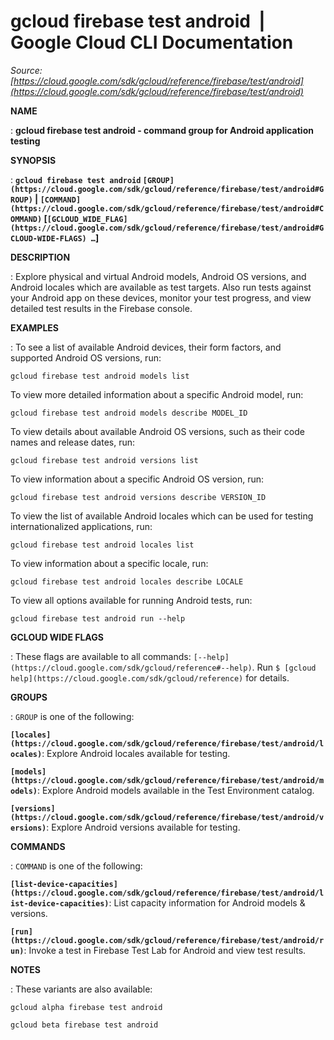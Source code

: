 # gcloud firebase test android  |  Google Cloud CLI Documentation

*Source: [https://cloud.google.com/sdk/gcloud/reference/firebase/test/android](https://cloud.google.com/sdk/gcloud/reference/firebase/test/android)*

**NAME**

: **gcloud firebase test android - command group for Android application testing**

**SYNOPSIS**

: **`gcloud firebase test android` `[GROUP](https://cloud.google.com/sdk/gcloud/reference/firebase/test/android#GROUP)` | `[COMMAND](https://cloud.google.com/sdk/gcloud/reference/firebase/test/android#COMMAND)` [`[GCLOUD_WIDE_FLAG](https://cloud.google.com/sdk/gcloud/reference/firebase/test/android#GCLOUD-WIDE-FLAGS) …`]**

**DESCRIPTION**

: Explore physical and virtual Android models, Android OS versions, and Android
locales which are available as test targets. Also run tests against your Android
app on these devices, monitor your test progress, and view detailed test results
in the Firebase console.

**EXAMPLES**

: To see a list of available Android devices, their form factors, and supported
Android OS versions, run:

```
gcloud firebase test android models list
```

To view more detailed information about a specific Android model, run:

```
gcloud firebase test android models describe MODEL_ID
```

To view details about available Android OS versions, such as their code names
and release dates, run:

```
gcloud firebase test android versions list
```

To view information about a specific Android OS version, run:

```
gcloud firebase test android versions describe VERSION_ID
```

To view the list of available Android locales which can be used for testing
internationalized applications, run:

```
gcloud firebase test android locales list
```

To view information about a specific locale, run:

```
gcloud firebase test android locales describe LOCALE
```

To view all options available for running Android tests, run:

```
gcloud firebase test android run --help
```

**GCLOUD WIDE FLAGS**

: These flags are available to all commands: `[--help](https://cloud.google.com/sdk/gcloud/reference#--help)`.
Run `$ [gcloud help](https://cloud.google.com/sdk/gcloud/reference)` for details.

**GROUPS**

: ``GROUP`` is one of the following:

**`[locales](https://cloud.google.com/sdk/gcloud/reference/firebase/test/android/locales)`**:
Explore Android locales available for testing.

**`[models](https://cloud.google.com/sdk/gcloud/reference/firebase/test/android/models)`**:
Explore Android models available in the Test Environment catalog.

**`[versions](https://cloud.google.com/sdk/gcloud/reference/firebase/test/android/versions)`**:
Explore Android versions available for testing.

**COMMANDS**

: ``COMMAND`` is one of the following:

**`[list-device-capacities](https://cloud.google.com/sdk/gcloud/reference/firebase/test/android/list-device-capacities)`**:
List capacity information for Android models & versions.

**`[run](https://cloud.google.com/sdk/gcloud/reference/firebase/test/android/run)`**:
Invoke a test in Firebase Test Lab for Android and view test results.

**NOTES**

: These variants are also available:

```
gcloud alpha firebase test android
```

```
gcloud beta firebase test android
```